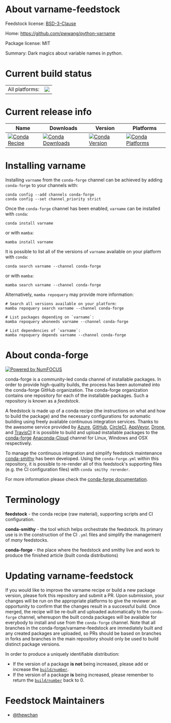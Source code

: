 About varname-feedstock
=======================

Feedstock license: [BSD-3-Clause](https://github.com/conda-forge/varname-feedstock/blob/main/LICENSE.txt)

Home: https://github.com/pwwang/python-varname

Package license: MIT

Summary: Dark magics about variable names in python.

Current build status
====================


<table><tr><td>All platforms:</td>
    <td>
      <a href="https://dev.azure.com/conda-forge/feedstock-builds/_build/latest?definitionId=14173&branchName=main">
        <img src="https://dev.azure.com/conda-forge/feedstock-builds/_apis/build/status/varname-feedstock?branchName=main">
      </a>
    </td>
  </tr>
</table>

Current release info
====================

| Name | Downloads | Version | Platforms |
| --- | --- | --- | --- |
| [![Conda Recipe](https://img.shields.io/badge/recipe-varname-green.svg)](https://anaconda.org/conda-forge/varname) | [![Conda Downloads](https://img.shields.io/conda/dn/conda-forge/varname.svg)](https://anaconda.org/conda-forge/varname) | [![Conda Version](https://img.shields.io/conda/vn/conda-forge/varname.svg)](https://anaconda.org/conda-forge/varname) | [![Conda Platforms](https://img.shields.io/conda/pn/conda-forge/varname.svg)](https://anaconda.org/conda-forge/varname) |

Installing varname
==================

Installing `varname` from the `conda-forge` channel can be achieved by adding `conda-forge` to your channels with:

```
conda config --add channels conda-forge
conda config --set channel_priority strict
```

Once the `conda-forge` channel has been enabled, `varname` can be installed with `conda`:

```
conda install varname
```

or with `mamba`:

```
mamba install varname
```

It is possible to list all of the versions of `varname` available on your platform with `conda`:

```
conda search varname --channel conda-forge
```

or with `mamba`:

```
mamba search varname --channel conda-forge
```

Alternatively, `mamba repoquery` may provide more information:

```
# Search all versions available on your platform:
mamba repoquery search varname --channel conda-forge

# List packages depending on `varname`:
mamba repoquery whoneeds varname --channel conda-forge

# List dependencies of `varname`:
mamba repoquery depends varname --channel conda-forge
```


About conda-forge
=================

[![Powered by
NumFOCUS](https://img.shields.io/badge/powered%20by-NumFOCUS-orange.svg?style=flat&colorA=E1523D&colorB=007D8A)](https://numfocus.org)

conda-forge is a community-led conda channel of installable packages.
In order to provide high-quality builds, the process has been automated into the
conda-forge GitHub organization. The conda-forge organization contains one repository
for each of the installable packages. Such a repository is known as a *feedstock*.

A feedstock is made up of a conda recipe (the instructions on what and how to build
the package) and the necessary configurations for automatic building using freely
available continuous integration services. Thanks to the awesome service provided by
[Azure](https://azure.microsoft.com/en-us/services/devops/), [GitHub](https://github.com/),
[CircleCI](https://circleci.com/), [AppVeyor](https://www.appveyor.com/),
[Drone](https://cloud.drone.io/welcome), and [TravisCI](https://travis-ci.com/)
it is possible to build and upload installable packages to the
[conda-forge](https://anaconda.org/conda-forge) [Anaconda-Cloud](https://anaconda.org/)
channel for Linux, Windows and OSX respectively.

To manage the continuous integration and simplify feedstock maintenance
[conda-smithy](https://github.com/conda-forge/conda-smithy) has been developed.
Using the ``conda-forge.yml`` within this repository, it is possible to re-render all of
this feedstock's supporting files (e.g. the CI configuration files) with ``conda smithy rerender``.

For more information please check the [conda-forge documentation](https://conda-forge.org/docs/).

Terminology
===========

**feedstock** - the conda recipe (raw material), supporting scripts and CI configuration.

**conda-smithy** - the tool which helps orchestrate the feedstock.
                   Its primary use is in the construction of the CI ``.yml`` files
                   and simplify the management of *many* feedstocks.

**conda-forge** - the place where the feedstock and smithy live and work to
                  produce the finished article (built conda distributions)


Updating varname-feedstock
==========================

If you would like to improve the varname recipe or build a new
package version, please fork this repository and submit a PR. Upon submission,
your changes will be run on the appropriate platforms to give the reviewer an
opportunity to confirm that the changes result in a successful build. Once
merged, the recipe will be re-built and uploaded automatically to the
`conda-forge` channel, whereupon the built conda packages will be available for
everybody to install and use from the `conda-forge` channel.
Note that all branches in the conda-forge/varname-feedstock are
immediately built and any created packages are uploaded, so PRs should be based
on branches in forks and branches in the main repository should only be used to
build distinct package versions.

In order to produce a uniquely identifiable distribution:
 * If the version of a package **is not** being increased, please add or increase
   the [``build/number``](https://docs.conda.io/projects/conda-build/en/latest/resources/define-metadata.html#build-number-and-string).
 * If the version of a package **is** being increased, please remember to return
   the [``build/number``](https://docs.conda.io/projects/conda-build/en/latest/resources/define-metadata.html#build-number-and-string)
   back to 0.

Feedstock Maintainers
=====================

* [@thewchan](https://github.com/thewchan/)

